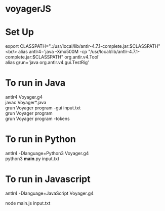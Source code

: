 # voyagerJS

# Set Up

export CLASSPATH=".:/usr/local/lib/antlr-4.7.1-complete.jar:$CLASSPATH" <br/>
alias antlr4='java -Xmx500M -cp "/usr/local/lib/antlr-4.7.1-complete.jar:$CLASSPATH" org.antlr.v4.Tool'<br/>
alias grun='java org.antlr.v4.gui.TestRig'<br/>

# To run in Java

antlr4 Voyager.g4 <br/>
javac Voyager*.java <br/>
grun Voyager program -gui input.txt<br/>
grun Voyager program <br/>
grun Voyager program -tokens <br/>


# To run in Python

antlr4 -Dlanguage=Python3 Voyager.g4 <br/>
python3 __main__.py input.txt <br/>

# To run in Javascript

antlr4 -Dlanguage=JavaScript Voyager.g4

node main.js input.txt


